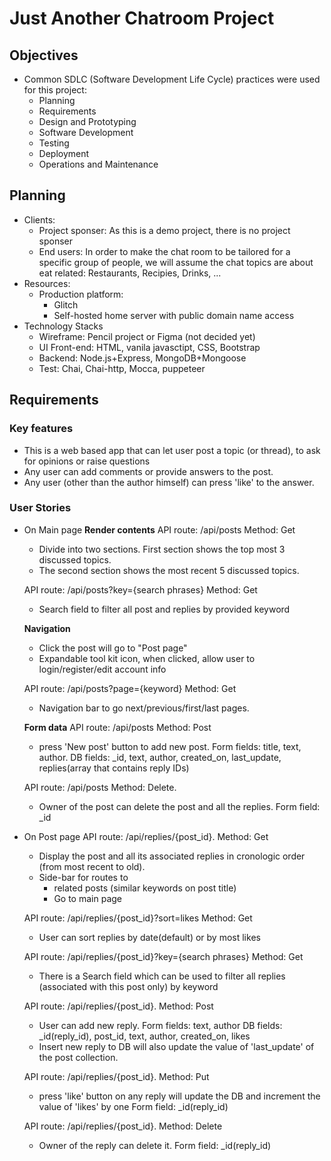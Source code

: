 # Just Another Chatroom Project

## Objectives

- Common SDLC (Software Development Life Cycle) practices were used for this project:
  - Planning
  - Requirements
  - Design and Prototyping
  - Software Development
  - Testing
  - Deployment
  - Operations and Maintenance

## Planning

- Clients:
  - Project sponser: As this is a demo project, there is no project sponser
  - End users: In order to make the chat room to be tailored for a specific group of people, we will assume the chat topics are about eat related: Restaurants, Recipies, Drinks, ...
- Resources:
  - Production platform:
    - Glitch
    - Self-hosted home server with public domain name access
- Technology Stacks
  - Wireframe: Pencil project or Figma  (not decided yet)
  - UI Front-end: HTML, vanila javasctipt, CSS, Bootstrap
  - Backend: Node.js+Express, MongoDB+Mongoose
  - Test: Chai, Chai-http, Mocca, puppeteer

## Requirements

### Key features
- This is a web based app that can let user post a topic (or thread), to ask for opinions or raise questions
- Any user can add comments or provide answers to the post.
- Any user (other than the author himself) can press 'like' to the answer.

### User Stories
- On Main page
  **Render contents**
  API route: /api/posts Method: Get
  - Divide into two sections. First section shows the top most 3 discussed topics.
  - The second section shows the most recent 5 discussed topics.

  API route: /api/posts?key={search phrases} Method: Get
  - Search field to filter all post and replies by provided keyword

  **Navigation**
  - Click the post will go to "Post page"
  - Expandable tool kit icon, when clicked, allow user to login/register/edit account info

  API route: /api/posts?page={keyword} Method: Get
  - Navigation bar to go next/previous/first/last pages.
  
  **Form data**
  API route: /api/posts Method: Post
  - press 'New post' button to add new post. Form fields: title, text, author.
    DB fields: _id, text, author, created_on, last_update, replies(array that contains reply IDs)

  API route: /api/posts Method: Delete.
  - Owner of the post can delete the post and all the replies. Form field: _id

- On Post page
  API route: /api/replies/{post_id}. Method: Get
  - Display the post and all its associated replies in cronologic order (from most recent to old).
  - Side-bar for routes to
    - related posts (similar keywords on post title)
    - Go to main page

  API route: /api/replies/{post_id}?sort=likes Method: Get
  - User can sort replies by date(default) or by most likes

  API route: /api/replies/{post_id}?key={search phrases} Method: Get
  - There is a Search field which can be used to filter all replies (associated with this post only) by keyword

  API route: /api/replies/{post_id}. Method: Post
  - User can add new reply. Form fields: text, author
    DB fields: _id(reply_id), post_id, text, author, created_on, likes
  - Insert new reply to DB will also update the value of 'last_update' of the post collection.
  
  API route: /api/replies/{post_id}. Method: Put
  - press 'like' button on any reply will update the DB and increment the value of 'likes' by one
    Form field: _id(reply_id)

  API route: /api/replies/{post_id}. Method: Delete
  - Owner of the reply can delete it. Form field: _id(reply_id)
